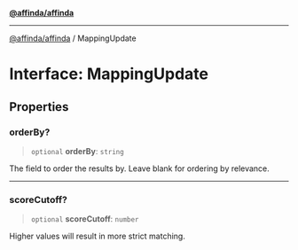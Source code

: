 [**@affinda/affinda**](../README.md)

***

[@affinda/affinda](../globals.md) / MappingUpdate

# Interface: MappingUpdate

## Properties

### orderBy?

> `optional` **orderBy**: `string`

The field to order the results by. Leave blank for ordering by relevance.

***

### scoreCutoff?

> `optional` **scoreCutoff**: `number`

Higher values will result in more strict matching.
